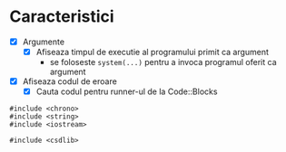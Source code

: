 # Caracteristici
- [x] Argumente
	- [x] Afiseaza timpul de executie al programului primit ca argument
		+ se foloseste ``system(...)`` pentru a invoca programul oferit ca argument
- [x] Afiseaza codul de eroare
	- [x] Cauta codul pentru runner-ul de la Code::Blocks

 ```
#include <chrono>
#include <string>
#include <iostream>
```

```
#include <csdlib>
```
 

